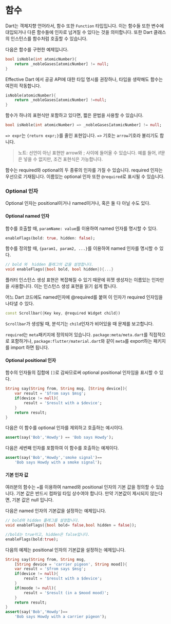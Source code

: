 # 함수

Dart는 객체지향 언어라서, 함수 또한 `Function` 타입입니다. 이는 함수들 또한 변수에 대입되거나 다른 함수들에 인자로 넘겨질 수 있다는 것을 의미합니다. 또한 Dart 클래스의 인스턴스를 함수처럼 호출할 수 있습니다.

다음은 함수를 구현한 예제입니다.
```dart
bool isNoble(int atomicNumber){
    return _nobleGases[atomicNumber] != null;
}
```
Effective Dart 에서 공공 API에 대한 타입 명시를 권장하나, 타입을 생략해도 함수는 여전히 작동합니다.
```dart
isNoble(atomicNumber){
    return _nobleGases[atomicNumber] !=null;
}
```
함수가 하나의 표현식만 포함하고 있다면, 짧은 문법을 사용할 수 있습니다.
```dart
bool isNoble(int atomicNumber) => _nobleGases[atomicNumber] != null;
```
`=> expr`는 `{return expr;}`를 줄인 표현입니다. `=>` 기호는 `arrow`기호라 불리기도 합니다.
> 노트: 선언이 아닌 표현만 arrow와 ; 사이에 들어올 수 있습니다. 예를 들어, if문은 넣을 수 없지만, 조건 표현식은 가능합니다.

함수는 required와 optional의 두 종류의 인자를 가질 수 있습니다. required 인자는 우선으로 기재됩니다. 이름있는 optional 인자 또한 `@required`로 표시될 수 있습니다.

### Optional 인자

Optional 인자는 positional이거나 named이거나, 혹은 둘 다 아닐 수도 있다.

#### Optional named 인자

함수를 호출할 때, `paramName: value`를 이용하여 named 인자를 명시할 수 있다.
```dart
enableFlags(bold: true, hidden: false);
```
함수를 정의할 때, `{param1, param2, ...}`를 이용하여 named 인자를 명시할 수 있다.
```dart
// bold 와  hidden 플래그의 값을 설정합니다.
void enableFlags({bool bold, bool hidden}){...}
```
플러터 인스턴스 생성 표현은 복잡해질 수 있기 때문에 위젯 생성자는 이름있는 인자만을 사용합니다.
이는 인스턴스 생성 표현을 읽기 쉽게 합니다.

어느 Dart 코드에도 named인자에 @required를 붙여 이 인자가 required 인자임을 나타낼 수 있다.
```dart
const Scrollbar({Key key, @required Widget child})
```
`Scrollbar`가 생성될 때, 분석기는 `child`인자가 비어있을 때 문제를 보고합니다.

`required`는 `meta`패키지에 정의되어 있습니다. `package:meta/meta.dart`를 직접적으로 포함하거나, `package:flutter/material.dart`와 같이 `meta`를 export하는 패키지를 import 하면 됩니다.

#### Optional positional 인자

함수의 인자들의 집합에 `[]`로 감싸므로써 optional positional 인자임을 표시할 수 있다.
```dart
String say(String from, String msg, [String device]){
    var result = '$from says $msg';
    if(device != null){
        result = '$result with a $device';
    }
    return result;
}
```
다음은 이 함수를 optional 인자를 제외하고 호출하는 예시이다.
```dart
assert(say('Bob','Howdy') == 'Bob says Howdy');
```
다음은 세번째 인자를 포함하여 이 함수를 호출하는 예제이다.
```dart
assert(say('Bob','Howdy','smoke signal')==
    'Bob says Howdy with a smoke signal');
```
#### 기본 인자 값

여러분의 함수는 `=`를 이용하여 named와 positional 인자의 기본 값을 정의할 수 있습니다. 기본 값은 반드시 컴파일 타임 상수여야 합니다. 만약 기본값이 제시되지 않는다면, 기본 값은 null 입니다.

다음은 named 인자의 기본값을 설정하는 예제입니다.
```dart
// bold와 hidden 플래그를 설정합니다.
void enableFlags({bool bold= false,bool hidden = false});

//bold는 true이고, hidden은 false입니다.
enableFlags(bold:true);
```
다음의 예제는 positional 인자의 기본값을 설정하는 예제입니다.
```dart
String say(String from, String msg,
    [String device = 'carrier pigeon', String mood]){
    var result = '$from says $msg';
    if(device != null){
        result = '$result with a $device';
    }
    if(moode != null){
        result = '$result (in a $mood mood)';
    }
    return result;
}
assert(say('Bob','Howdy')==
    'Bob says Howdy with a carrier pigeon');
```
